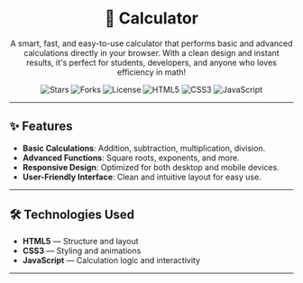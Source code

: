 <h1 align="center">🧮 Calculator</h1>

<p align="center">
  A smart, fast, and easy-to-use calculator that performs basic and advanced calculations directly in your browser. With a clean design and instant results, it's perfect for students, developers, and anyone who loves efficiency in math!
</p>

<p align="center">
  <img src="https://img.shields.io/github/stars/abolfazl-shadrouh/Calculator?style=flat-square" alt="Stars" />
  <img src="https://img.shields.io/github/forks/abolfazl-shadrouh/Calculator?style=flat-square" alt="Forks" />
  <img src="https://img.shields.io/github/license/abolfazl-shadrouh/Calculator?style=flat-square" alt="License" />
  <img src="https://img.shields.io/badge/HTML5-orange?style=flat-square&logo=html5" alt="HTML5" />
  <img src="https://img.shields.io/badge/CSS3-blue?style=flat-square&logo=css3" alt="CSS3" />
  <img src="https://img.shields.io/badge/JavaScript-yellow?style=flat-square&logo=javascript" alt="JavaScript" />
</p>

---

## ✨ Features

- **Basic Calculations**: Addition, subtraction, multiplication, division.
- **Advanced Functions**: Square roots, exponents, and more.
- **Responsive Design**: Optimized for both desktop and mobile devices.
- **User-Friendly Interface**: Clean and intuitive layout for easy use.

---

## 🛠 Technologies Used

- **HTML5** — Structure and layout
- **CSS3** — Styling and animations
- **JavaScript** — Calculation logic and interactivity

---

